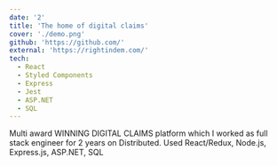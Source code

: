 ```yaml
---
date: '2'
title: 'The home of digital claims'
cover: './demo.png'
github: 'https://github.com/'
external: 'https://rightindem.com/'
tech:
  - React
  - Styled Components
  - Express
  - Jest
  - ASP.NET
  - SQL
---
```

Multi award WINNING DIGITAL CLAIMS platform which I worked as full stack engineer for 2 years on Distributed.
Used React/Redux, Node.js, Express.js, ASP.NET, SQL
